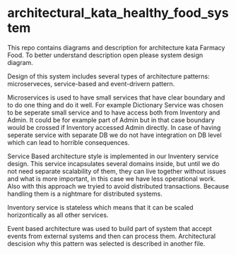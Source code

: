 # architectural_kata_healthy_food_system

This repo contains diagrams and description for architecture kata Farmacy Food.
To better understand description open please system design diagram.

Design of this system includes several types of architecture patterns: microserveces, service-based and event-drivern pattern.

Microservices is used to have small services that have clear boundary and to do one thing and do it well. 
For example Dictionary Service was chosen to be seperate small service and to have access both from Inventory and Admin. It could be 
for example part of Admin but in that case boundary would be crossed if Inventory accessed Admin directly.
In case of having seperate service with separate DB we do not have integration on DB level which can lead to horrible consequences.

Service Based architecture style is implemented in our Inventery service design. This service incapsulates several domains inside,
but until we do not need separate scalability of them, they can live together without issues and what is more important, in this case
we have less operational work. Also with this approach we tryied to avoid distributed transactions. Because handling them is a nightmare for distributed systems.

Inventory service is stateless which means that it can be scaled horizontically as all other services.

Event based architecture was used to build part of system that accept events from external systems and then can process them.
Architectural descision why this pattern was selected is described in another file.
